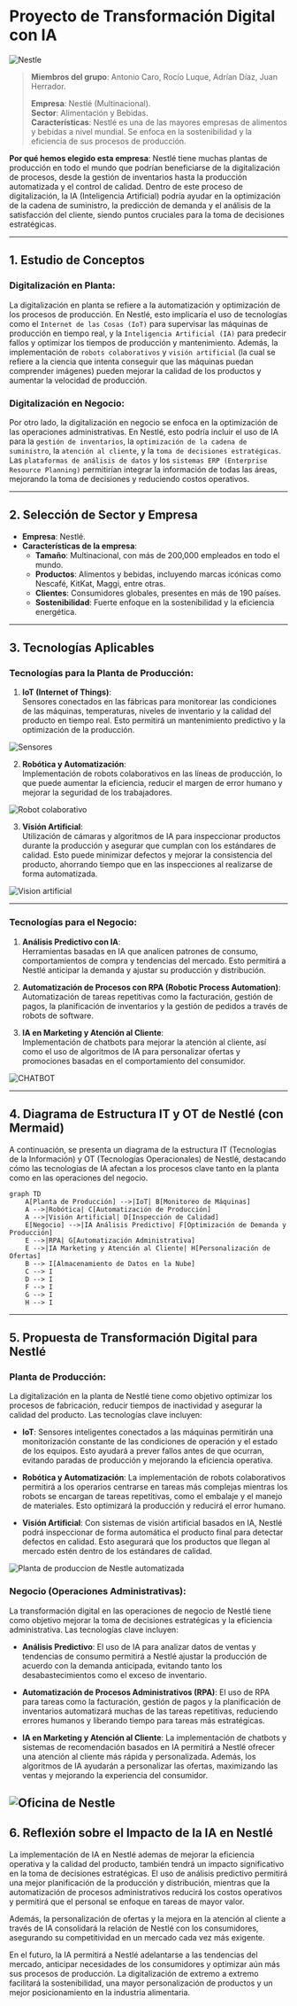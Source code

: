 # Proyecto de Transformación Digital con IA



![Nestle](https://github.com/Lmrocio/Proyecto_Digitalizacion/blob/main/img/Nestle.png?raw=true)




> **Miembros del grupo**: Antonio Caro, Rocío Luque, Adrían Díaz, Juan Herrador.
> 
> **Empresa**: Nestlé (Multinacional).  
> **Sector**: Alimentación y Bebidas.  
> **Características**: Nestlé es una de las mayores empresas de alimentos y bebidas a nivel mundial. Se enfoca en la sostenibilidad y la eficiencia de sus procesos de producción.  


**Por qué hemos elegido esta empresa**: Nestlé tiene muchas plantas de producción en todo el mundo que podrían beneficiarse de la digitalización de procesos, desde la gestión de inventarios hasta la producción automatizada y el control de calidad. Dentro de este proceso de digitalización, la IA (Inteligencia Artificial) podría ayudar en la optimización de la cadena de suministro, la predicción de demanda y el análisis de la satisfacción del cliente, siendo puntos cruciales para la toma de decisiones estratégicas.  


---

## 1. Estudio de Conceptos

### **Digitalización en Planta**:
La digitalización en planta se refiere a la automatización y optimización de los procesos de producción. En Nestlé, esto implicaría el uso de tecnologías como el ``Internet de las Cosas (IoT)`` para supervisar las máquinas de producción en tiempo real, y la ``Inteligencia Artificial (IA)`` para predecir fallos y optimizar los tiempos de producción y mantenimiento. Además, la implementación de ``robots colaborativos`` y ``visión artificial`` (la cual se refiere a la ciencia que intenta conseguir que las máquinas puedan comprender imágenes) pueden mejorar la calidad de los productos y aumentar la velocidad de producción.


### **Digitalización en Negocio**:
Por otro lado, la digitalización en negocio se enfoca en la optimización de las operaciones administrativas. En Nestlé, esto podría incluir el uso de IA para la ``gestión de inventarios``, la ``optimización de la cadena de suministro``, la ``atención al cliente``, y la ``toma de decisiones estratégicas``. Las ``plataformas de análisis de datos`` y los ``sistemas ERP (Enterprise Resource Planning)`` permitirían integrar la información de todas las áreas, mejorando la toma de decisiones y reduciendo costos operativos.


---

## 2. Selección de Sector y Empresa

- **Empresa**: Nestlé.
- **Características de la empresa**:
  - **Tamaño**: Multinacional, con más de 200,000 empleados en todo el mundo.
  - **Productos**: Alimentos y bebidas, incluyendo marcas icónicas como Nescafé, KitKat, Maggi, entre otras.
  - **Clientes**: Consumidores globales, presentes en más de 190 países.
  - **Sostenibilidad**: Fuerte enfoque en la sostenibilidad y la eficiencia energética.

---

## 3. Tecnologías Aplicables

### **Tecnologías para la Planta de Producción**:
1. **IoT (Internet of Things)**:  
   Sensores conectados en las fábricas para monitorear las condiciones de las máquinas, temperaturas, niveles de inventario y la calidad del producto en tiempo real. Esto permitirá un mantenimiento predictivo y la optimización de la producción.

![Sensores](https://github.com/Lmrocio/Proyecto_Digitalizacion/blob/main/img/sensores.jpg?raw=true)
   
2. **Robótica y Automatización**:  
   Implementación de robots colaborativos en las líneas de producción, lo que puede aumentar la eficiencia, reducir el margen de error humano y mejorar la seguridad de los trabajadores.

![Robot colaborativo](https://github.com/Lmrocio/Proyecto_Digitalizacion/blob/main/img/robot.jpg?raw=true)
   
3. **Visión Artificial**:  
   Utilización de cámaras y algoritmos de IA para inspeccionar productos durante la producción y asegurar que cumplan con los estándares de calidad. Esto puede minimizar defectos y mejorar la consistencia del producto, ahorrando tiempo que en las inspecciones al realizarse de forma automatizada.

![Vision artificial](https://github.com/Lmrocio/Proyecto_Digitalizacion/blob/main/img/vision_artificial.jpg?raw=true)

---

### **Tecnologías para el Negocio**:
1. **Análisis Predictivo con IA**:  
   Herramientas basadas en IA que analicen patrones de consumo, comportamientos de compra y tendencias del mercado. Esto permitirá a Nestlé anticipar la demanda y ajustar su producción y distribución.
   
2. **Automatización de Procesos con RPA (Robotic Process Automation)**:  
   Automatización de tareas repetitivas como la facturación, gestión de pagos, la planificación de inventarios y la gestión de pedidos a través de robots de software.
   
3. **IA en Marketing y Atención al Cliente**:  
   Implementación de chatbots para mejorar la atención al cliente, así como el uso de algoritmos de IA para personalizar ofertas y promociones basadas en el comportamiento del consumidor.

![CHATBOT](https://github.com/Lmrocio/Proyecto_Digitalizacion/blob/main/img/chatbot.jpg?raw=true)

---

## 4. Diagrama de Estructura IT y OT de Nestlé (con Mermaid)

A continuación, se presenta un diagrama de la estructura IT (Tecnologías de la Información) y OT (Tecnologías Operacionales) de Nestlé, destacando cómo las tecnologías de IA afectan a los procesos clave tanto en la planta como en las operaciones del negocio.

```mermaid
graph TD
    A[Planta de Producción] -->|IoT| B[Monitoreo de Máquinas]
    A -->|Robótica| C[Automatización de Producción]
    A -->|Visión Artificial| D[Inspección de Calidad]
    E[Negocio] -->|IA Análisis Predictivo| F[Optimización de Demanda y Producción]
    E -->|RPA| G[Automatización Administrativa]
    E -->|IA Marketing y Atención al Cliente| H[Personalización de Ofertas]
    B --> I[Almacenamiento de Datos en la Nube]
    C --> I
    D --> I
    F --> I
    G --> I
    H --> I
```

---

## 5. Propuesta de Transformación Digital para Nestlé

### **Planta de Producción**:
La digitalización en la planta de Nestlé tiene como objetivo optimizar los procesos de fabricación, reducir tiempos de inactividad y asegurar la calidad del producto. Las tecnologías clave incluyen:

- **IoT**: Sensores inteligentes conectados a las máquinas permitirán una monitorización constante de las condiciones de operación y el estado de los equipos. Esto ayudará a prever fallos antes de que ocurran, evitando paradas de producción y mejorando la eficiencia operativa.
  
- **Robótica y Automatización**: La implementación de robots colaborativos permitirá a los operarios centrarse en tareas más complejas mientras los robots se encargan de tareas repetitivas, como el embalaje y el manejo de materiales. Esto optimizará la producción y reducirá el error humano.

- **Visión Artificial**: Con sistemas de visión artificial basados en IA, Nestlé podrá inspeccionar de forma automática el producto final para detectar defectos en calidad. Esto asegurará que los productos que llegan al mercado estén dentro de los estándares de calidad.

![Planta de produccion de Nestle automatizada](img/Nestle_produccion.jpg)

### **Negocio (Operaciones Administrativas)**:
La transformación digital en las operaciones de negocio de Nestlé tiene como objetivo mejorar la toma de decisiones estratégicas y la eficiencia administrativa. Las tecnologías clave incluyen:

- **Análisis Predictivo**: El uso de IA para analizar datos de ventas y tendencias de consumo permitirá a Nestlé ajustar la producción de acuerdo con la demanda anticipada, evitando tanto los desabastecimientos como el exceso de inventario.
  
- **Automatización de Procesos Administrativos (RPA)**: El uso de RPA para tareas como la facturación, gestión de pagos y la planificación de inventarios automatizará muchas de las tareas repetitivas, reduciendo errores humanos y liberando tiempo para tareas más estratégicas.

- **IA en Marketing y Atención al Cliente**: La implementación de chatbots y sistemas de recomendación basados en IA permitirá a Nestlé ofrecer una atención al cliente más rápida y personalizada. Además, los algoritmos de IA ayudarán a personalizar las ofertas, maximizando las ventas y mejorando la experiencia del consumidor.
  
![Oficina de Nestle](img/nestle-oficina.jpg)
---

## 6. Reflexión sobre el Impacto de la IA en Nestlé

La implementación de IA en Nestlé ademas de mejorar la eficiencia operativa y la calidad del producto, también tendrá un impacto significativo en la toma de decisiones estratégicas. El uso de análisis predictivo permitirá una mejor planificación de la producción y distribución, mientras que la automatización de procesos administrativos reducirá los costos operativos y permitirá que el personal se enfoque en tareas de mayor valor.

Además, la personalización de ofertas y la mejora en la atención al cliente a través de IA consolidará la relación de Nestlé con los consumidores, asegurando su competitividad en un mercado cada vez más exigente.

En el futuro, la IA permitirá a Nestlé adelantarse a las tendencias del mercado, anticipar necesidades de los consumidores y optimizar aún más sus procesos de producción. La digitalización de extremo a extremo facilitará la sostenibilidad, una mayor personalización de productos y un mejor posicionamiento en la industria alimentaria.
